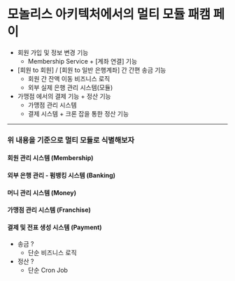 # 모놀리스 아키텍처에서의 멀티 모듈 패캠 페이

- 회원 가입 및 정보 변경 기능
    - Membership Service + [계좌 연결] 기능
- [회원 to 회원] / [회원 to 일반 은행계좌] 간 간편 송금 기능
    - 회원 간 잔액 이동 비즈니스 로직
    - 외부 실제 은행 관리 시스템(모듈)
- 가맹점 에서의 결제 기능 + 정산 기능
    - 가맹점 관리 시스템
    - 결제 시스템 + 크론 잡을 통한 정산 기능
---
### 위 내용을 기준으로 멀티 모듈로 식별해보자

#### 회원 관리 시스템 (Membership)
#### 외부 은행 관리 - 펌뱅킹 시스템 (Banking)
#### 머니 관리 시스템 (Money)
#### 가맹점 관리 시스템 (Franchise)
#### 결제 및 전표 생성 시스템 (Payment)

- 송금 ?
  - 단순 비즈니스 로직
- 정산 ? 
  - 단순 Cron Job


